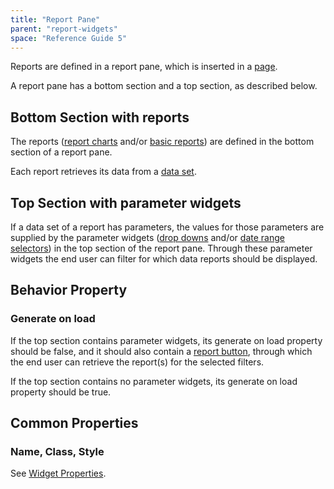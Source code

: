 ```yaml
---
title: "Report Pane"
parent: "report-widgets"
space: "Reference Guide 5"
---
```



Reports are defined in a report pane, which is inserted in a [page](/refguide5/pages).

A report pane has a bottom section and a top section, as described below.

## Bottom Section with reports

The reports ([report charts](/refguide5/report-chart) and/or [basic reports](/refguide5/basic-reports)) are defined in the bottom section of a report pane.

Each report retrieves its data from a [data set](/refguide5/data-sets).

## Top Section with parameter widgets

If a data set of a report has parameters, the values for those parameters are supplied by the parameter widgets ([drop downs](/refguide5/drop-down) and/or [date range selectors](/refguide5/date-range-selector)) in the top section of the report pane. Through these parameter widgets the end user can filter for which data reports should be displayed.

## Behavior Property

### Generate on load

If the top section contains parameter widgets, its generate on load property should be false, and it should also contain a [report button](/refguide5/report-button), through which the end user can retrieve the report(s) for the selected filters.

If the top section contains no parameter widgets, its generate on load property should be true.

## Common Properties

### Name, Class, Style

See [Widget Properties](/refguide5/common-widget-properties).
